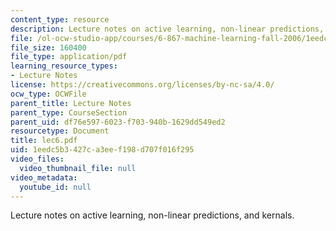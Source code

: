 ```yaml
---
content_type: resource
description: Lecture notes on active learning, non-linear predictions, and kernals.
file: /ol-ocw-studio-app/courses/6-867-machine-learning-fall-2006/1eedc5b3427ca3eef198d707f016f295_lec6.pdf
file_size: 160400
file_type: application/pdf
learning_resource_types:
- Lecture Notes
license: https://creativecommons.org/licenses/by-nc-sa/4.0/
ocw_type: OCWFile
parent_title: Lecture Notes
parent_type: CourseSection
parent_uid: df76e597-6023-f703-940b-1629dd549ed2
resourcetype: Document
title: lec6.pdf
uid: 1eedc5b3-427c-a3ee-f198-d707f016f295
video_files:
  video_thumbnail_file: null
video_metadata:
  youtube_id: null
---
```

Lecture notes on active learning, non-linear predictions, and kernals.